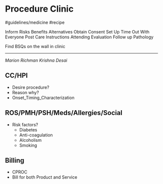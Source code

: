 # Procedure Clinic
#guidelines/medicine
#recipe


Inform
Risks
Benefits
Alternatives
Obtain Consent
Set Up
Time Out With Everyone
Post Care Instructions
Attending Evaluation
Follow up Pathology

Find BSQs on the wall in clinic



- - - -
_Marion Richman_
_Krishna Desai_

## CC/HPI
* Desire procedure?
* Reason why?
* Onset_Timing_Characterization

## ROS/PMH/PSH/Meds/Allergies/Social
* Risk factors?
	* Diabetes
	* Anti-coagulation
	* Alcoholism
	* Smoking

## Billing
* CPROC
* Bill for both Product and Service